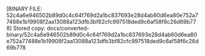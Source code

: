 [BINARY FILE: 52c4a6e946502b89d0c4c64f769d2a1bc837693e28d4ab60d6ea80e752a77488e1b19908f2aa13088a123dfb3bf82cfc997518ded9c6af58f6c26d69b778]
Stored copy: docs/converted-binary/52c4a6e946502b89d0c4c64f769d2a1bc837693e28d4ab60d6ea80e752a77488e1b19908f2aa13088a123dfb3bf82cfc997518ded9c6af58f6c26d69b778
